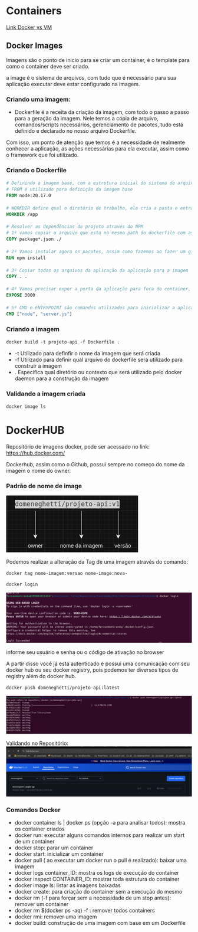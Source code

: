 # Containers
[Link Docker vs VM](https://aws.amazon.com/pt/compare/the-difference-between-docker-vm/)

## Docker Images 
Imagens são o ponto de inicio para se criar um container, é o template para como o container deve ser criado.

a image é o sistema de arquivos, com tudo que é necessário para sua aplicação executar deve estar configurado na imagem.

### Criando uma imagem:
- Dockerfile é a receita da criação da imagem, com todo o passo a passo para a geração da imagem. Nele temos a cópia de arquivo, comandos/scripts necessários, gerenciamento de pacotes, tudo está definido e declarado no nosso arquivo Dockerfile. 

Com isso, um ponto de atenção que temos é a necessidade de realmente conhecer a aplicação, as ações necessárias para ela executar, assim como o framework que foi utilizado.


### Criando o Dockerfile

```dockerfile
# Definindo a imagem base, com a estrutura inicial do sistema de arquivos
# FROM é utilizado para definição da imagem base
FROM node:20.17.0

# WORKDIR define qual o diretório de trabalho, ele cria a pasta e entra nela
WORKDIR /app

# Resolver as dependências do projeto através do NPM
# 1º vamos copiar o arquivo que esta no mesmo path do dockerfile com as configurações do projeto para a pasta app ou podemos usar ./ representando a pasta que estamos, que é a app, já que o workdir além de criar, entrou na pasta
COPY package*.json ./

# 2º Vamos instalar agora os pacotes, assim como fazemos ao fazer um git clone do projeto, para isso vamos o RUN para executar um comando dentro do docker, no nosso caso a instalação dos pacotes 
RUN npm install

# 3º Copiar todos os arquivos da aplicação da aplicação para a imagem
COPY . .

# 4º Vamos precisar expor a porta da aplicação para fora do container, para isso usamos o EXPOSE para dizer qual porta aquele container vai utilizar, nosso express listen esta ouvindo na porta 3000
EXPOSE 3000

# 5º CMD e ENTRYPOINT são comandos utilizados para inicializar a aplicação, não iremos abortar a fundo eles, mas usaremos o CMD em nossa aplicação, replicando o comando que usamos em nosso computador para executar a aplicação que seria node nome-arquivo.js
CMD ["node", "server.js"]
```

### Criando a imagem

```dockerfile
docker build -t projeto-api -f Dockerfile .
```

- -t Utilizado para definfir o nome da imagem que será criada
- -f Utilizado para definir qual arquivo do dockerfile será utilizado para construir a imagem
- .  Especifica qual diretório ou contexto que será utilizado pelo docker daemon para a construção da imagem

### Validando a imagem criada

```dockerfile
docker image ls
```

# DockerHUB
Repositório de imagens docker, pode ser acessado no link:
https://hub.docker.com/

Dockerhub, assim como o Github, possui sempre no começo do nome da imagem o nome do owner.

### Padrão de nome de image

![Padrões Nome Imagem](./img/nome-img.png)

Podemos realizar a alteração da Tag de uma imagem através do comando:

```docker
docker tag nome-imagem:versao nome-image:nova-
```

```dockerfile
docker login
```
![Docker Login](./img/docker-login.png)

informe seu usuário e senha ou o código de ativação no browser


A partir disso você já está autenticado e possui uma comunicação com seu docker hub ou seu docker registry, pois podemos ter diversos tipos de registry além do docker hub.

```dockerfile
docker push domeneghetti/projeto-api:latest
```
![Docker Push](./img/docker-push.png)

Validando no Repositório:
![Docker Repository](./img/docker-hub-repository.png)


### Comandos Docker
- docker container ls | docker ps (opção -a para analisar todos): mostra os container criados
- docker run: executar alguns comandos internos para realizar um start de um container
- docker stop: parar um container
- docker start: inicializar um container
- docker pull ( ao executar um docker run o pull é realizado): baixar uma imagem
- docker logs container_ID: mostra os logs de execução do container
- docker inspect CONTAINER_ID: mostrar toda estrutura do container 
- docker image ls: listar as imagens baixadas
- docker create: para criação do container sem a execução do mesmo
- docker rm (-f para forçar sem a necessidade de um stop antes): remover um container
- docker rm $(docker ps -aq) -f : remover todos containers
- docker rmi: remover uma imagem
- docker build: construção de uma imagem com base em um Dockerfile
